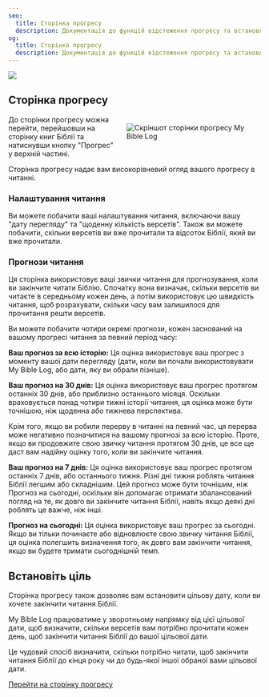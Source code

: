 ```yaml
---
seo:
  title: Сторінка прогресу
  description: Документація до функцій відстеження прогресу та встановлення цілей My Bible Log
og:
  title: Сторінка прогресу
  description: Документація до функцій відстеження прогресу та встановлення цілей My Bible Log
---
```


![](/share.jpg)

## Сторінка прогресу

<div style="width: 50%; float: right; margin: 1rem">
  <img alt="Скріншот сторінки прогресу My Bible Log" src="/screenshots/sc13-progress.jpg" />
</div>

До сторінки прогресу можна перейти, перейшовши на сторінку книг Біблії та натиснувши кнопку "Прогрес" у верхній частині.

Сторінка прогресу надає вам високорівневий огляд вашого прогресу в читанні.

### Налаштування читання

Ви можете побачити ваші налаштування читання, включаючи вашу "дату перегляду" та "щоденну кількість версетів".
Також ви можете побачити, скільки версетів ви вже прочитали та відсоток Біблії, який ви вже прочитали.

### Прогнози читання

Ця сторінка використовує ваші звички читання для прогнозування, коли ви закінчите читати Біблію.
Спочатку вона визначає, скільки версетів ви читаєте в середньому кожен день, а потім використовує цю швидкість читання,
щоб розрахувати, скільки часу вам залишилося для прочитання решти версетів.

Ви можете побачити чотири окремі прогнози, кожен заснований на вашому прогресі читання за певний період часу:

**Ваш прогноз за всю історію:**
Ця оцінка використовує ваш прогрес з моменту вашої дати перегляду (дати, коли ви почали використовувати My Bible Log, або дати, яку ви обрали пізніше).

**Ваш прогноз на 30 днів:**
Ця оцінка використовує ваш прогрес протягом останніх 30 днів, або приблизно останнього місяця.
Оскільки враховується понад чотири тижні історії читання, ця оцінка може бути точнішою, ніж щоденна або тижнева перспектива.

Крім того, якщо ви робили перерву в читанні на певний час, ця перерва може негативно позначитися на вашому прогнозі за всю історію.
Проте, якщо ви продовжите свою звичку читання протягом 30 днів, це все ще даст вам надійну оцінку того, коли ви закінчите читання.

**Ваш прогноз на 7 днів:**
Ця оцінка використовує ваш прогрес протягом останніх 7 днів, або останнього тижня.
Різні дні тижня роблять читання Біблії легшим або складнішим.
Цей прогноз може бути точнішим, ніж Прогноз на сьогодні, оскільки він допомагає отримати збалансований погляд
на те, як довго ви закінчите читання Біблії, навіть якщо деякі дні роблять це важче, ніж інші.

**Прогноз на сьогодні:**
Ця оцінка використовує ваш прогрес за сьогодні.
Якщо ви тільки починаєте або відновлюєте свою звичку читання Біблії, ця оцінка полегшить визначення того, як довго вам закінчити читання, якщо ви будете тримати сьогоднішній темп.

## Встановіть ціль

Сторінка прогресу також дозволяє вам встановити цільову дату, коли ви хочете закінчити читання Біблії.

My Bible Log працюватиме у зворотньому напрямку від цієї цільової дати, щоб визначити, скільки версетів вам потрібно прочитати кожен день,
щоб закінчити читання Біблії до вашої цільової дати.

Це чудовий спосіб визначити, скільки потрібно читати, щоб закінчити читання Біблії до кінця року
чи до будь-якої іншої обраної вами цільової дати.

<div class="buttons">
  <a class="button is-light" href="/uk/progress">Перейти на сторінку прогресу</a>
</div>
